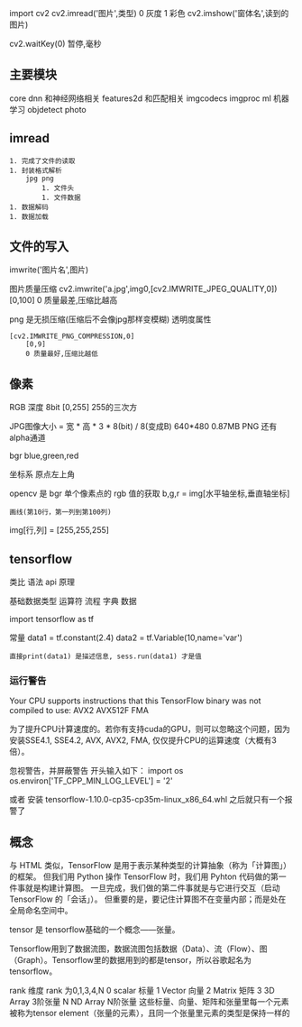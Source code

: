 import cv2
cv2.imread('图片',类型)
    0 灰度
    1 彩色
cv2.imshow('窗体名',读到的图片)

cv2.waitKey(0)  暂停,毫秒

## 主要模块
core
dnn 和神经网络相关
features2d  和匹配相关
imgcodecs
imgproc
ml 机器学习
objdetect
photo


## imread
    1. 完成了文件的读取
    1. 封装格式解析
        jpg png
            1. 文件头
            1. 文件数据
    1. 数据解码
    1. 数据加载


## 文件的写入
imwrite('图片名',图片)


图片质量压缩
    cv2.imwrite('a.jpg',img0,[cv2.IMWRITE_JPEG_QUALITY,0]) 
        [0,100]
        0 质量最差,压缩比越高


png 
    是无损压缩(压缩后不会像jpg那样变模糊)
    透明度属性

    [cv2.IMWRITE_PNG_COMPRESSION,0]
        [0,9]
        0 质量最好,压缩比越低


## 像素

RGB
深度 8bit [0,255]
    255的三次方

JPG图像大小 = 宽 * 高 * 3 * 8(bit) / 8(变成B) 
    640*480 0.87MB
PNG 还有 alpha通道

bgr blue,green,red


坐标系
    原点左上角

opencv 是 bgr
    单个像素点的 rgb 值的获取
        b,g,r = img[水平轴坐标,垂直轴坐标]

    画线(第10行，第一列到第100列)



img[行,列] = [255,255,255]


## tensorflow

类比 语法 api 原理

基础数据类型
运算符
流程
字典
数据

import tensorflow as tf

常量
    data1 = tf.constant(2.4)
    data2 = tf.Variable(10,name='var')

    直接print(data1) 是描述信息, sess.run(data1) 才是值




### 运行警告
Your CPU supports instructions that this TensorFlow binary was not compiled to use: AVX2 AVX512F FMA

为了提升CPU计算速度的。若你有支持cuda的GPU，则可以忽略这个问题，因为安装SSE4.1, SSE4.2, AVX, AVX2, FMA, 仅仅提升CPU的运算速度（大概有3倍）。

忽视警告，并屏蔽警告
    开头输入如下：
    import os
    os.environ['TF_CPP_MIN_LOG_LEVEL'] = '2'

或者 安装 tensorflow-1.10.0-cp35-cp35m-linux_x86_64.whl 之后就只有一个报警了




## 概念

与 HTML 类似，TensorFlow 是用于表示某种类型的计算抽象（称为「计算图」）的框架。
但我们用 Python 操作 TensorFlow 时，我们用 Pyhton 代码做的第一件事就是构建计算图。
一旦完成，我们做的第二件事就是与它进行交互（启动 TensorFlow 的「会话」）。
但重要的是，要记住计算图不在变量内部；而是处在全局命名空间中。






tensor 是 tensorflow基础的一个概念——张量。 

Tensorflow用到了数据流图，数据流图包括数据（Data）、流（Flow）、图（Graph）。Tensorflow里的数据用到的都是tensor，所以谷歌起名为tensorflow。 

rank 维度
rank 为0,1,3,4,N
    0   scalar      标量
    1   Vector      向量
    2   Matrix      矩阵
    3   3D Array    3阶张量
    N   ND Array    N阶张量
这些标量、向量、矩阵和张量里每一个元素被称为tensor element（张量的元素），且同一个张量里元素的类型是保持一样的

